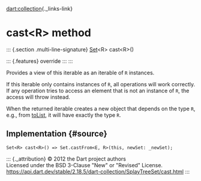 [dart:collection](../../dart-collection/dart-collection-library){._links-link}

cast\<R\> method
================

::: {.section .multi-line-signature}
[Set](../../dart-core/set-class)\<R\> cast\<R\>()

::: {.features}
override
:::
:::

Provides a view of this iterable as an iterable of `R` instances.

If this iterable only contains instances of `R`, all operations will
work correctly. If any operation tries to access an element that is not
an instance of `R`, the access will throw instead.

When the returned iterable creates a new object that depends on the type
`R`, e.g., from [toList](../setmixin/tolist), it will have exactly the
type `R`.

Implementation {#source}
--------------

``` {.language-dart data-language="dart"}
Set<R> cast<R>() => Set.castFrom<E, R>(this, newSet: _newSet);
```

::: {._attribution}
© 2012 the Dart project authors\
Licensed under the BSD 3-Clause \"New\" or \"Revised\" License.\
<https://api.dart.dev/stable/2.18.5/dart-collection/SplayTreeSet/cast.html>
:::
